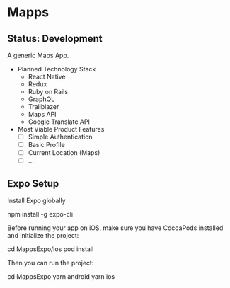 # Mapps

## Status: Development

A generic Maps App.

- Planned Technology Stack
  - React Native
  - Redux
  - Ruby on Rails
  - GraphQL
  - Trailblazer
  - Maps API
  - Google Translate API
- Most Viable Product Features
  - [ ] Simple Authentication
  - [ ] Basic Profile
  - [ ] Current Location (Maps)
  - [ ] ...

## Expo Setup

Install Expo globally

  npm install -g expo-cli

Before running your app on iOS, make sure you have CocoaPods installed and initialize the project:

  cd MappsExpo/ios
  pod install

Then you can run the project:

  cd MappsExpo
  yarn android
  yarn ios
